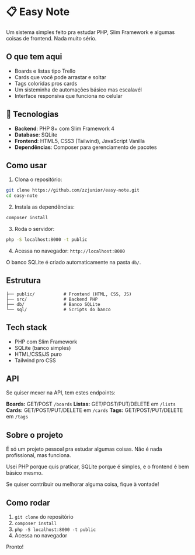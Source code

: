 # 📋 Easy Note

Um sistema simples feito pra estudar PHP, Slim Framework e algumas coisas de frontend. Nada muito sério.

## O que tem aqui

- Boards e listas tipo Trello
- Cards que você pode arrastar e soltar
- Tags coloridas pros cards
- Um sisteminha de automações básico mas escalavél
- Interface responsiva que funciona no celular

## 🚀 Tecnologias

- **Backend**: PHP 8+ com Slim Framework 4
- **Database**: SQLite
- **Frontend**: HTML5, CSS3 (Tailwind), JavaScript Vanilla
- **Dependências**: Composer para gerenciamento de pacotes

## Como usar

1. Clona o repositório:
```bash
git clone https://github.com/zzjunior/easy-note.git
cd easy-note
```

2. Instala as dependências:
```bash
composer install
```

3. Roda o servidor:
```bash
php -S localhost:8000 -t public
```

4. Acessa no navegador: `http://localhost:8000`

O banco SQLite é criado automaticamente na pasta `db/`.

## Estrutura

```
├── public/           # Frontend (HTML, CSS, JS)
├── src/              # Backend PHP
├── db/               # Banco SQLite
└── sql/              # Scripts do banco
```

## Tech stack

- PHP com Slim Framework
- SQLite (banco simples)
- HTML/CSS/JS puro
- Tailwind pro CSS

## API

Se quiser mexer na API, tem estes endpoints:

**Boards:** GET/POST `/boards`
**Listas:** GET/POST/PUT/DELETE em `/lists`
**Cards:** GET/POST/PUT/DELETE em `/cards`
**Tags:** GET/POST/PUT/DELETE em `/tags`

## Sobre o projeto

É só um projeto pessoal pra estudar algumas coisas. Não é nada profissional, mas funciona.

Usei PHP porque quis praticar, SQLite porque é simples, e o frontend é bem básico mesmo.

Se quiser contribuir ou melhorar alguma coisa, fique à vontade!

## Como rodar

1. `git clone` do repositório
2. `composer install`
3. `php -S localhost:8000 -t public`
4. Acessa no navegador

Pronto!
